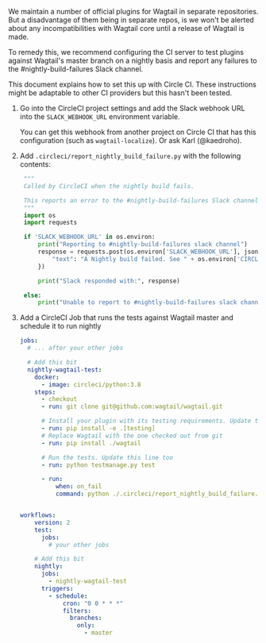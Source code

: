 We maintain a number of official plugins for Wagtail in separate repositories. But a disadvantage of them being in separate repos, is we won't be alerted about any incompatibilities with Wagtail core until a release of Wagtail is made.

To remedy this, we recommend configuring the CI server to test plugins against Wagtail's master branch on a nightly basis and report any failures to the #nightly-build-failures Slack channel.

This document explains how to set this up with Circle CI. These instructions might be adaptable to other CI providers but this hasn't been tested.

1) Go into the CircleCI project settings and add the Slack webhook URL into the `SLACK_WEBHOOK_URL` environment variable.

    You can get this webhook from another project on Circle CI that has this configuration (such as `wagtail-localize`). Or ask Karl (@kaedroho).

2) Add `.circleci/report_nightly_build_failure.py` with the following contents:

   ```python
    """
    Called by CircleCI when the nightly build fails.

    This reports an error to the #nightly-build-failures Slack channel.
    """
    import os
    import requests

    if 'SLACK_WEBHOOK_URL' in os.environ:
        print("Reporting to #nightly-build-failures slack channel")
        response = requests.post(os.environ['SLACK_WEBHOOK_URL'], json={
            "text": "A Nightly build failed. See " + os.environ['CIRCLE_BUILD_URL'],
        })

        print("Slack responded with:", response)

    else:
        print("Unable to report to #nightly-build-failures slack channel because SLACK_WEBHOOK_URL is not set")
    ```

3) Add a CircleCI Job that runs the tests against Wagtail master and schedule it to run nightly

    ```yaml
    jobs:
      # ... after your other jobs

      # Add this bit
      nightly-wagtail-test:
        docker:
          - image: circleci/python:3.8
        steps:
          - checkout
          - run: git clone git@github.com:wagtail/wagtail.git

          # Install your plugin with its testing requirements. Update this line
          - run: pip install -e .[testing]
          # Replace Wagtail with the one checked out from git
          - run: pip install ./wagtail

          # Run the tests. Update this line too
          - run: python testmanage.py test

          - run:
              when: on_fail
              command: python ./.circleci/report_nightly_build_failure.py


    workflows:
        version: 2
        test:
          jobs:
            # your other jobs

        # Add this bit
        nightly:
          jobs:
            - nightly-wagtail-test
          triggers:
            - schedule:
                cron: "0 0 * * *"
                filters:
                  branches:
                    only:
                      - master
    ```